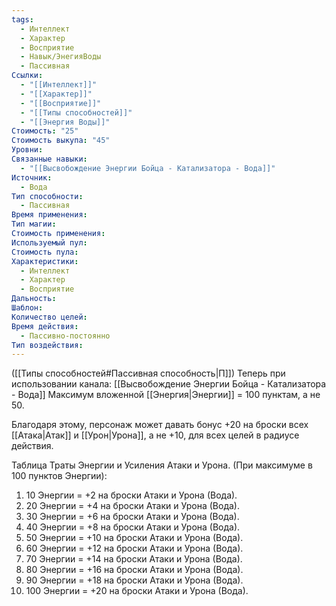 ```yaml
---
tags:
  - Интеллект
  - Характер
  - Восприятие
  - Навык/ЭнегияВоды
  - Пассивная
Ссылки:
  - "[[Интеллект]]"
  - "[[Характер]]"
  - "[[Восприятие]]"
  - "[[Типы способностей]]"
  - "[[Энергия Воды]]"
Стоимость: "25"
Стоимость выкупа: "45"
Уровни: 
Связанные навыки:
  - "[[Высвобождение Энергии Бойца - Катализатора - Вода]]"
Источник:
  - Вода
Тип способности:
  - Пассивная
Время применения: 
Тип магии: 
Стоимость применения: 
Используемый пул: 
Стоимость пула: 
Характеристики:
  - Интеллект
  - Характер
  - Восприятие
Дальность: 
Шаблон: 
Количество целей: 
Время действия:
  - Пассивно-постоянно
Тип воздействия:
---
```

([[Типы способностей#Пассивная способность|П]]) Теперь при использовании канала: [[Высвобождение Энергии Бойца - Катализатора - Вода]] Максимум вложенной [[Энергия|Энергии]] = 100 пунктам, а не 50.

Благодаря этому, персонаж может давать бонус +20 на броски всех [[Атака|Атак]] и [[Урон|Урона]], а не +10, для всех целей в радиусе действия. 

Таблица Траты Энергии и Усиления Атаки и Урона.
(При максимуме в 100 пунктов Энергии):

1. 10 Энергии = +2 на броски Атаки и Урона (Вода).
2. 20 Энергии = +4 на броски Атаки и Урона (Вода).
3. 30 Энергии = +6 на броски Атаки и Урона (Вода).
4. 40 Энергии = +8 на броски Атаки и Урона (Вода).
5. 50 Энергии = +10 на броски Атаки и Урона (Вода). 
6. 60 Энергии = +12 на броски Атаки и Урона (Вода).
7. 70 Энергии = +14 на броски Атаки и Урона (Вода). 
8. 80 Энергии = +16 на броски Атаки и Урона (Вода).
9. 90 Энергии = +18 на броски Атаки и Урона (Вода).
10. 100 Энергии = +20 на броски Атаки и Урона (Вода).